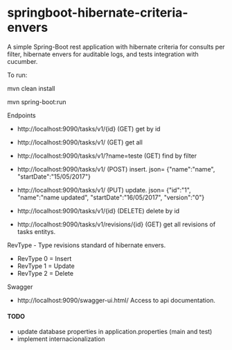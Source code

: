 # springboot-hibernate-criteria-envers
A simple Spring-Boot rest application with hibernate criteria for consults per filter, hibernate envers for auditable logs, and tests integration with cucumber.

To run: 

mvn clean install

mvn spring-boot:run

Endpoints

* http://localhost:9090/tasks/v1/{id} (GET) get by id
* http://localhost:9090/tasks/v1/ (GET) get all
* http://localhost:9090/tasks/v1/?name=teste (GET) find by filter
* http://localhost:9090/tasks/v1/ (POST) insert. json= {"name":"name", "startDate":"15/05/2017"}
* http://localhost:9090/tasks/v1/ (PUT) update. json= {"id":"1", "name":"name updated", "startDate":"16/05/2017", "version":"0"}
* http://localhost:9090/tasks/v1/{id} (DELETE) delete by id

* http://localhost:9090/tasks/v1/revisions/{id} (GET) get all revisions of tasks entitys.
 
 
 RevType - Type revisions standard of hibernate envers.
* RevType 0 = Insert
* RevType 1 = Update
* RevType 2 = Delete

Swagger
 * http://localhost:9090/swagger-ui.html/ Access to api documentation.

#### TODO
* update database properties in application.properties (main and test)
* implement internacionalization
